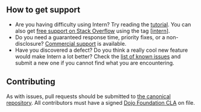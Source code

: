 ## How to get support

* Are you having difficulty using Intern? Try reading the [tutorial](https://github.com/theintern/intern-tutorial). You can also get [free support on Stack Overflow](http://stackoverflow.com/questions/tagged/intern?sort=frequent) using the tag \[[intern](http://stackoverflow.com/questions/ask?tags=intern)].
* Do you need a guaranteed response time, priority fixes, or a non-disclosure? [Commercial support](http://www.sitepen.com/support/index.html) is available.
* Have you discovered a defect? Do you think a really cool new feature would make Intern a lot better? Check the [list of known issues](https://github.com/theintern/intern/issues) and submit a new one if you cannot find what you are encountering.

## Contributing

As with issues, pull requests should be submitted to [the canonical repository](https://github.com/theintern/intern). All contributors must have a signed [Dojo Foundation CLA](http://dojofoundation.org/about/claForm) on file.
